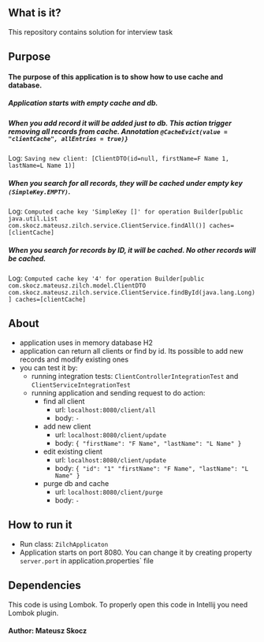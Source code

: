 ## What is it?
This repository contains solution for interview task

## Purpose
#### The purpose of this application is to show how to use cache and database.

##### Application starts with empty cache and db.
##### When you add record it will be added just to db. This action trigger removing all records from cache. Annotation `@CacheEvict(value = "clientCache", allEntries = true)}`
Log: `Saving new client: [ClientDTO(id=null, firstName=F Name 1, lastName=L Name 1)]`
##### When you search for all records, they will be cached under empty key `(SimpleKey.EMPTY)`.
Log: `Computed cache key 'SimpleKey []' for operation Builder[public java.util.List com.skocz.mateusz.zilch.service.ClientService.findAll()] caches=[clientCache]`
##### When you search for records by ID, it will be cached. No other records will be cached.
Log: `Computed cache key '4' for operation Builder[public com.skocz.mateusz.zilch.model.ClientDTO com.skocz.mateusz.zilch.service.ClientService.findById(java.lang.Long)] caches=[clientCache]`
## About
- application uses in memory database H2
- application can return all clients or find by id. Its possible to add new records and modify existing ones
- you can test it by:
    - running integration tests: `ClientControllerIntegrationTest` and `ClientServiceIntegrationTest`  
    - running application and sending request to do action: 
        - find all client
            - url: `localhost:8080/client/all`
            - body: `-`
        - add new client
            - url: `localhost:8080/client/update`
            - body: `{
                     	"firstName": "F Name",
                     	"lastName": "L Name"
                     }`
        - edit existing client
            - url: `localhost:8080/client/update`
            - body: `{
                        "id": "1"
                     	"firstName": "F Name",
                     	"lastName": "L Name"
                     }`
         - purge db and cache
            - url: `localhost:8080/client/purge`
            - body: `-`
            
            
 
## How to run it
- Run class: `ZilchApplicaton`
- Application starts on port 8080. You can change it by creating property `server.port` in application.properties` file

## Dependencies
This code is using Lombok. To properly open this code in Intellij you need Lombok plugin. 


#### Author: Mateusz Skocz